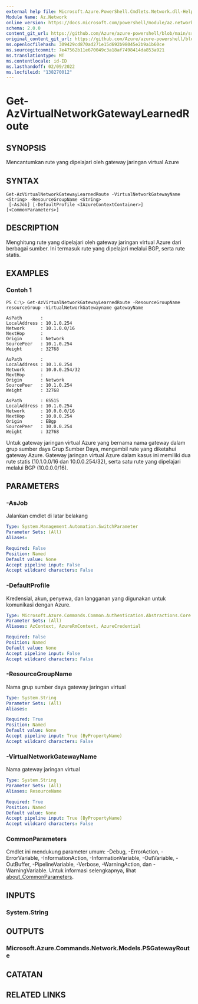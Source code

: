 ```yaml
---
external help file: Microsoft.Azure.PowerShell.Cmdlets.Network.dll-Help.xml
Module Name: Az.Network
online version: https://docs.microsoft.com/powershell/module/az.network/get-azvirtualnetworkgatewaylearnedroute
schema: 2.0.0
content_git_url: https://github.com/Azure/azure-powershell/blob/main/src/Network/Network/help/Get-AzVirtualNetworkGatewayLearnedRoute.md
original_content_git_url: https://github.com/Azure/azure-powershell/blob/main/src/Network/Network/help/Get-AzVirtualNetworkGatewayLearnedRoute.md
ms.openlocfilehash: 309429cd870ad271e15d692b98045e2b9a1b60ce
ms.sourcegitcommit: 7e47562b11e670049c3a18af7498414da853a921
ms.translationtype: MT
ms.contentlocale: id-ID
ms.lasthandoff: 02/09/2022
ms.locfileid: "138270012"
---
```

# Get-AzVirtualNetworkGatewayLearnedRoute

## SYNOPSIS
Mencantumkan rute yang dipelajari oleh gateway jaringan virtual Azure

## SYNTAX

```
Get-AzVirtualNetworkGatewayLearnedRoute -VirtualNetworkGatewayName <String> -ResourceGroupName <String>
 [-AsJob] [-DefaultProfile <IAzureContextContainer>] [<CommonParameters>]
```

## DESCRIPTION
Menghitung rute yang dipelajari oleh gateway jaringan virtual Azure dari berbagai sumber. Ini termasuk rute yang dipelajari melalui BGP, serta rute statis. 

## EXAMPLES

### Contoh 1
```
PS C:\> Get-AzVirtualNetworkGatewayLearnedRoute -ResourceGroupName resourceGroup -VirtualNetworkGatewayname gatewayName

AsPath       :
LocalAddress : 10.1.0.254
Network      : 10.1.0.0/16
NextHop      :
Origin       : Network
SourcePeer   : 10.1.0.254
Weight       : 32768

AsPath       :
LocalAddress : 10.1.0.254
Network      : 10.0.0.254/32
NextHop      :
Origin       : Network
SourcePeer   : 10.1.0.254
Weight       : 32768

AsPath       : 65515
LocalAddress : 10.1.0.254
Network      : 10.0.0.0/16
NextHop      : 10.0.0.254
Origin       : EBgp
SourcePeer   : 10.0.0.254
Weight       : 32768
```

Untuk gateway jaringan virtual Azure yang bernama nama gateway dalam grup sumber daya Grup Sumber Daya, mengambil rute yang diketahui gateway Azure. Gateway jaringan virtual Azure dalam kasus ini memiliki dua rute statis (10.1.0.0/16 dan 10.0.0.254/32), serta satu rute yang dipelajari melalui BGP (10.0.0.0/16).

## PARAMETERS

### -AsJob
Jalankan cmdlet di latar belakang

```yaml
Type: System.Management.Automation.SwitchParameter
Parameter Sets: (All)
Aliases:

Required: False
Position: Named
Default value: None
Accept pipeline input: False
Accept wildcard characters: False
```

### -DefaultProfile
Kredensial, akun, penyewa, dan langganan yang digunakan untuk komunikasi dengan Azure.

```yaml
Type: Microsoft.Azure.Commands.Common.Authentication.Abstractions.Core.IAzureContextContainer
Parameter Sets: (All)
Aliases: AzContext, AzureRmContext, AzureCredential

Required: False
Position: Named
Default value: None
Accept pipeline input: False
Accept wildcard characters: False
```

### -ResourceGroupName
Nama grup sumber daya gateway jaringan virtual

```yaml
Type: System.String
Parameter Sets: (All)
Aliases:

Required: True
Position: Named
Default value: None
Accept pipeline input: True (ByPropertyName)
Accept wildcard characters: False
```

### -VirtualNetworkGatewayName
Nama gateway jaringan virtual

```yaml
Type: System.String
Parameter Sets: (All)
Aliases: ResourceName

Required: True
Position: Named
Default value: None
Accept pipeline input: True (ByPropertyName)
Accept wildcard characters: False
```

### CommonParameters
Cmdlet ini mendukung parameter umum: -Debug, -ErrorAction, -ErrorVariable, -InformationAction, -InformationVariable, -OutVariable, -OutBuffer, -PipelineVariable, -Verbose, -WarningAction, dan -WarningVariable. Untuk informasi selengkapnya, lihat [about_CommonParameters](http://go.microsoft.com/fwlink/?LinkID=113216).

## INPUTS

### System.String

## OUTPUTS

### Microsoft.Azure.Commands.Network.Models.PSGatewayRoute

## CATATAN

## RELATED LINKS
